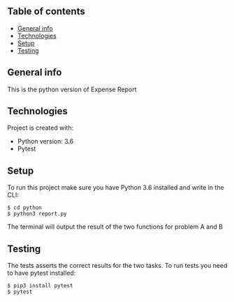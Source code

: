 ## Table of contents
* [General info](#general-info)
* [Technologies](#technologies)
* [Setup](#setup)
* [Testing](#test)

## General info
This is the python version of Expense Report
	
## Technologies
Project is created with:
* Python version: 3.6
* Pytest
	
## Setup
To run this project make sure you have Python 3.6 installed and write in the CLI:

```
$ cd python
$ python3 report.py
```

The terminal will output the result of the two functions for problem A and B

## Testing
The tests asserts the correct results for the two tasks.
To run tests you need to have pytest installed:

````
$ pip3 install pytest
$ pytest
````

